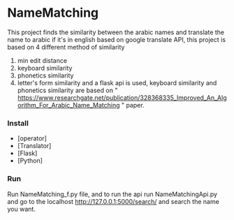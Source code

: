 # NameMatching

This project finds the similarity between the arabic names and translate the name to arabic if it's in english based on google translate API, this project is based on 4 different method of similarity 
1. min edit distance
2. keyboard similarity
3. phonetics similarity
4. letter's form similarity
and a flask api is used, keyboard similarity and phonetics similarity are based on 
" https://www.researchgate.net/publication/328368335_Improved_An_Algorithm_For_Arabic_Name_Matching " paper.

### Install
- [operator]
- [Translator]
- [Flask]
- [Python]

### Run
Run NameMatching_f.py file, and to run the api run NameMatchingApi.py and go to the localhost  http://127.0.0.1:5000/search/ and search the name you want.
